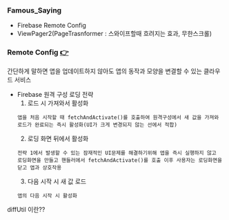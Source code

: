 ### Famous_Saying

+ Firebase Remote Config
+ ViewPager2(PageTrasnformer : 스와이프할때 흐려지는 효과, 무한스크롤)

### Remote Config [👉](https://firebase.google.com/docs/remote-config)
간단하게 말하면 앱을 업데이트하지 않아도 앱의 동작과 모양을 변결할 수 있는 클라우드 서비스  
+ Firebase 원격 구성 로딩 전략
  1. 로드 시 가져와서 활성화  
  ```
  앱을 처음 시작할 때 fetchAndActivate()를 호출하여 원격구성에서 새 값을 가져와  
  로드가 완료되는 즉시 활성화(UI가 크게 변경되지 않는 선에서 적합)
  ```  
  2. 로딩 화면 뒤에서 활성화  
  ```
  전략 1에서 발생할 수 있는 잠재적인 UI문제를 해결하기위해 앱을 즉시 실행하지 않고  
  로딩화면을 만들고 핸들러에서 fetchAndActivate()를 호출 이후 사용자는 로딩화면을 닫고 앱과 상호작용
  ```  
  3. 다음 시작 시 새 값 로드  
  ```
  앱의 다음 시작 시 활성화
  ```

diffUtil 이란??
